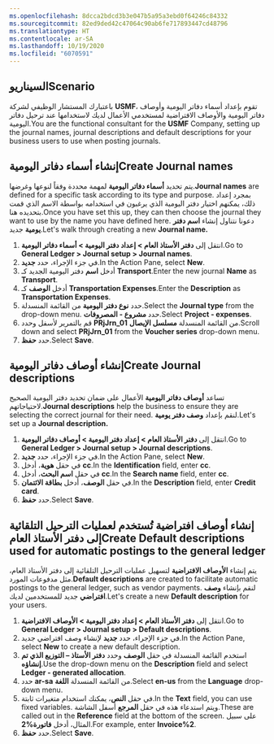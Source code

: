 ```yaml
---
ms.openlocfilehash: 8dcca2bdcd3b3e047b5a95a3ebd0f64246c84332
ms.sourcegitcommit: 82ed9ded42c47064c90ab6fe717893447cd48796
ms.translationtype: HT
ms.contentlocale: ar-SA
ms.lasthandoff: 10/19/2020
ms.locfileid: "6070591"
---
```

## <a name="scenario"></a><span data-ttu-id="fba9a-101">السيناريو</span><span class="sxs-lookup"><span data-stu-id="fba9a-101">Scenario</span></span>

<span data-ttu-id="fba9a-102">باعتبارك المستشار الوظيفي لشركة **USMF**، تقوم بإعداد أسماء دفاتر اليومية وأوصاف دفاتر اليومية والأوصاف الافتراضية لمستخدمي الأعمال لديك لاستخدامها عند ترحيل دفاتر اليومية.</span><span class="sxs-lookup"><span data-stu-id="fba9a-102">You are the functional consultant for the **USMF** Company, setting up the journal names, journal descriptions and default descriptions for your business users to use when posting journals.</span></span>

## <a name="create-journal-names"></a><span data-ttu-id="fba9a-103">إنشاء أسماء دفاتر اليومية</span><span class="sxs-lookup"><span data-stu-id="fba9a-103">Create Journal names</span></span>

<span data-ttu-id="fba9a-104">يتم تحديد **أسماء دفاتر اليومية** لمهمة محددة وفقاً لنوعها وغرضها.</span><span class="sxs-lookup"><span data-stu-id="fba9a-104">**Journal names** are defined for a specific task according to its type and purpose.</span></span> <span data-ttu-id="fba9a-105">بمجرد إعداد ذلك، يمكنهم اختيار دفتر اليومية الذي يرغبون في استخدامه بواسطة الاسم الذي قمت بتحديده هنا.</span><span class="sxs-lookup"><span data-stu-id="fba9a-105">Once you have set this up, they can then choose the journal they want to use by the name you have defined here.</span></span> <span data-ttu-id="fba9a-106">دعونا نتناول إنشاء **اسم دفتر يومية** جديد.</span><span class="sxs-lookup"><span data-stu-id="fba9a-106">Let's walk through creating a new **Journal name.**</span></span>

1.  <span data-ttu-id="fba9a-107">انتقل إلى **دفتر الأستاذ العام > إعداد دفتر اليومية > أسماء دفاتر اليومية**.</span><span class="sxs-lookup"><span data-stu-id="fba9a-107">Go to **General Ledger > Journal setup > Journal names**.</span></span>
2.  <span data-ttu-id="fba9a-108">في جزء الإجراء، حدد **جديد**.</span><span class="sxs-lookup"><span data-stu-id="fba9a-108">In the Action Pane, select **New**.</span></span>
3.  <span data-ttu-id="fba9a-109">أدخل **اسم** دفتر اليومية الجديد كـ **Transport**.</span><span class="sxs-lookup"><span data-stu-id="fba9a-109">Enter the new journal **Name** as **Transport**.</span></span>
4.  <span data-ttu-id="fba9a-110">أدخل **الوصف** كـ **‎Transportation Expenses**.</span><span class="sxs-lookup"><span data-stu-id="fba9a-110">Enter the **Description** as **Transportation Expenses**.</span></span>
5.  <span data-ttu-id="fba9a-111">حدد **نوع دفتر اليومية** من القائمة المنسدلة.</span><span class="sxs-lookup"><span data-stu-id="fba9a-111">Select the **Journal type** from the drop-down menu.</span></span> <span data-ttu-id="fba9a-112">حدد **مشروع - المصروفات**.</span><span class="sxs-lookup"><span data-stu-id="fba9a-112">Select **Project - expenses**.</span></span>
6.  <span data-ttu-id="fba9a-113">قم بالتمرير لأسفل وحدد **PRjJrn_01** من القائمة المنسدلة **مسلسل الإيصال**.</span><span class="sxs-lookup"><span data-stu-id="fba9a-113">Scroll down and select **PRjJrn_01** from the **Voucher series** drop-down menu.</span></span>
7.  <span data-ttu-id="fba9a-114">حدد **حفظ**.</span><span class="sxs-lookup"><span data-stu-id="fba9a-114">Select **Save**.</span></span>

## <a name="create-journal-descriptions"></a><span data-ttu-id="fba9a-115">إنشاء أوصاف دفاتر اليومية</span><span class="sxs-lookup"><span data-stu-id="fba9a-115">Create Journal descriptions</span></span>

<span data-ttu-id="fba9a-116">تساعد **أوصاف دفاتر اليومية** الأعمال على ضمان تحديد دفتر اليومية الصحيح لاحتياجاتهم.</span><span class="sxs-lookup"><span data-stu-id="fba9a-116">**Journal descriptions** help the business to ensure they are selecting the correct journal for their need.</span></span> <span data-ttu-id="fba9a-117">لنقم بإعداد **وصف دفتر يومية**.</span><span class="sxs-lookup"><span data-stu-id="fba9a-117">Let's set up a **Journal description.**</span></span>

1. <span data-ttu-id="fba9a-118">انتقل إلى **دفتر الأستاذ العام > إعداد دفتر اليومية > أوصاف دفاتر اليومية**.</span><span class="sxs-lookup"><span data-stu-id="fba9a-118">Go to **General Ledger > Journal setup > Journal descriptions**.</span></span>
2. <span data-ttu-id="fba9a-119">في جزء الإجراء، حدد **جديد**.</span><span class="sxs-lookup"><span data-stu-id="fba9a-119">In the Action Pane, select **New**.</span></span>
3. <span data-ttu-id="fba9a-120">في حقل **هوية**، أدخل **‎cc**.</span><span class="sxs-lookup"><span data-stu-id="fba9a-120">In the **Identification** field, enter **cc**.</span></span>
4. <span data-ttu-id="fba9a-121">في حقل **اسم البحث**، أدخل **cc**.</span><span class="sxs-lookup"><span data-stu-id="fba9a-121">In the **Search name** field, enter **cc**.</span></span>
5. <span data-ttu-id="fba9a-122">في حقل **الوصف**، أدخل **بطاقة الائتمان**.</span><span class="sxs-lookup"><span data-stu-id="fba9a-122">In the **Description** field, enter **Credit card**.</span></span>
6. <span data-ttu-id="fba9a-123">حدد **حفظ**.</span><span class="sxs-lookup"><span data-stu-id="fba9a-123">Select **Save**.</span></span>

## <a name="create-default-descriptions-used-for-automatic-postings-to-the-general-ledger"></a><span data-ttu-id="fba9a-124">إنشاء أوصاف افتراضية تُستخدم لعمليات الترحيل التلقائية إلى دفتر الأستاذ العام</span><span class="sxs-lookup"><span data-stu-id="fba9a-124">Create Default descriptions used for automatic postings to the general ledger</span></span>

<span data-ttu-id="fba9a-125">يتم إنشاء **الأوصاف الافتراضية** لتسهيل عمليات الترحيل التلقائية إلى دفتر الأستاذ العام، مثل مدفوعات المورد.</span><span class="sxs-lookup"><span data-stu-id="fba9a-125">**Default descriptions** are created to facilitate automatic postings to the general ledger, such as vendor payments.</span></span> <span data-ttu-id="fba9a-126">لنقم بإنشاء **وصف افتراضي** جديد للمستخدمين لديك.</span><span class="sxs-lookup"><span data-stu-id="fba9a-126">Let's create a new **Default description** for your users.</span></span>

1.  <span data-ttu-id="fba9a-127">انتقل إلى **دفتر الأستاذ العام > إعداد دفتر اليومية > الأوصاف الافتراضية**.</span><span class="sxs-lookup"><span data-stu-id="fba9a-127">Go to **General Ledger > Journal setup > Default descriptions**.</span></span>
2.  <span data-ttu-id="fba9a-128">في جزء الإجراء، حدد **جديد** لإنشاء وصف افتراضي جديد.</span><span class="sxs-lookup"><span data-stu-id="fba9a-128">In the Action Pane, select **New** to create a new default description.</span></span>
3.  <span data-ttu-id="fba9a-129">استخدم القائمة المنسدلة في حقل **الوصف** وحدد **دفتر الأستاذ – التوزيع الذي تم إنشاؤه**.</span><span class="sxs-lookup"><span data-stu-id="fba9a-129">Use the drop-down menu on the **Description** field and select **Ledger - generated allocation**.</span></span>
4.  <span data-ttu-id="fba9a-130">حدد **ar-sa** من القائمة المنسدلة **اللغة**.</span><span class="sxs-lookup"><span data-stu-id="fba9a-130">Select **en-us** from the **Language** drop-down menu.</span></span>
5.  <span data-ttu-id="fba9a-131">في حقل **النص**، يمكنك استخدام متغيرات ثابتة.</span><span class="sxs-lookup"><span data-stu-id="fba9a-131">In the **Text** field, you can use fixed variables.</span></span> <span data-ttu-id="fba9a-132">ويتم استدعاء هذه في حقل **المرجع** أسفل الشاشة.</span><span class="sxs-lookup"><span data-stu-id="fba9a-132">These are called out in the **Reference** field at the bottom of the screen.</span></span> <span data-ttu-id="fba9a-133">على سبيل المثال، أدخل **فاتورة%2**.</span><span class="sxs-lookup"><span data-stu-id="fba9a-133">For example, enter **Invoice%2**.</span></span>
6.  <span data-ttu-id="fba9a-134">حدد **حفظ**.</span><span class="sxs-lookup"><span data-stu-id="fba9a-134">Select **Save**.</span></span>
